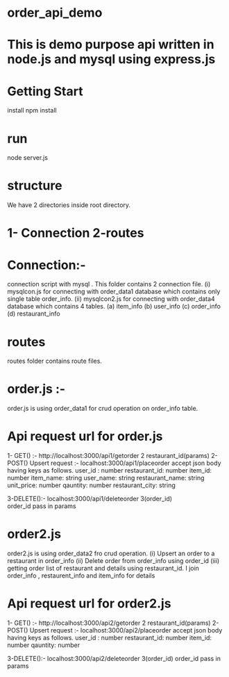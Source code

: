 # order_api_demo
# This is demo purpose api written in node.js and mysql using express.js

# Getting Start
install
npm install

# run 
node server.js

# structure
We have 2 directories inside root directory.
# 1- Connection  2-routes

# Connection:-  
connection script with mysql . This folder contains 2 connection file.
(i) mysqlcon.js for connecting with order_data1 database which contains only single table order_info.
(ii) mysqlcon2.js for connecting with order_data4 database which contains 4 tables.
(a) item_info
(b) user_info
(c) order_info
(d) restaurant_info
# routes
routes folder contains route files.
# order.js :-
order.js is using order_data1 for crud operation on order_info table.

# Api request url for order.js
1- GET() :- http://localhost:3000/api1/getorder 2 restaurant_id(params)
2- POST() Upsert request :- localhost:3000/api1/placeorder accept json body having keys as follows.
user_id : number
restaurant_id: number
item_id: number
item_name: string
user_name: string
restaurant_name: string
unit_price: number
qauntity: number
restaurant_city: string

3-DELETE():- localhost:3000/api1/deleteorder 3(order_id)  
order_id pass in params


# order2.js
order2.js is using order_data2 fro crud operation.
(i) Upsert an order to a restaurant in order_info
(ii) Delete order from order_info using order_id
(iii) getting order list of restaurant and details using restaurant_id. I join order_info , restaurent_info and item_info for details

# Api request url for order2.js
1- GET() :- http://localhost:3000/api2/getorder 2 restaurant_id(params)
2- POST() Upsert request :- localhost:3000/api2/placeorder accept json body having keys as follows.
user_id : number
restaurant_id: number
item_id: number
qauntity: number


3-DELETE():- localhost:3000/api2/deleteorder 3(order_id)
order_id pass in params
